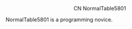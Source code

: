 <p align="center">CN NormalTable5801</p>
NormalTable5801 is a programming novice.


<!---
NormalTable5801/NormalTable5801 is a ✨ special ✨ repository because its `README.md` (this file) appears on your GitHub profile.
You can click the Preview link to take a look at your changes.
--->
